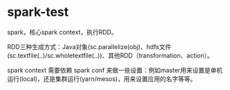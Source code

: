 # spark-test

spark，核心spark context，执行RDD。

RDD三种生成方式：Java对象(sc.parallelize(obj)、hdfs文件(sc.textfile(..)/sc.wholetextfile(..))、其他RDD（transformation、action）。

spark context 需要依赖 spark conf 来做一些设置：例如master用来设置是单机运行(local)，还是集群运行(yarn/mesos)，用来设置应用的名字等等。
